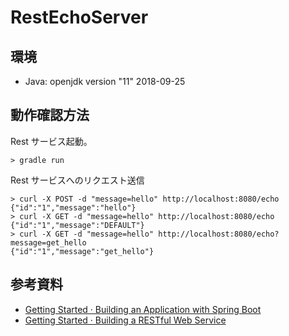 RestEchoServer
==============

環境
----

- Java: openjdk version "11" 2018-09-25


動作確認方法
------------

Rest サービス起動。

```
> gradle run
```

Rest サービスへのリクエスト送信

```
> curl -X POST -d "message=hello" http://localhost:8080/echo
{"id":"1","message":"hello"}
> curl -X GET -d "message=hello" http://localhost:8080/echo
{"id":"1","message":"DEFAULT"}
> curl -X GET -d "message=hello" http://localhost:8080/echo?message=get_hello
{"id":"1","message":"get_hello"}
```


参考資料
--------

- [Getting Started · Building an Application with Spring Boot](https://spring.io/guides/gs/spring-boot/)
- [Getting Started · Building a RESTful Web Service](https://spring.io/guides/gs/rest-service/)

